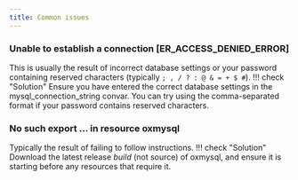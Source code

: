 ```yaml
---
title: Common issues
---
```

### Unable to establish a connection [ER_ACCESS_DENIED_ERROR]
This is usually the result of incorrect database settings or your password containing reserved characters (typically `; , / ? : @ & = + $ #`).
!!! check "Solution"
	Ensure you have entered the correct database settings in the mysql_connection_string convar. You can try using the comma-separated format if your password contains reserved characters.

### No such export ... in resource oxmysql
Typically the result of failing to follow instructions.
!!! check "Solution"
	Download the latest release _build_ (not source) of oxmysql, and ensure it is starting before any resources that require it.